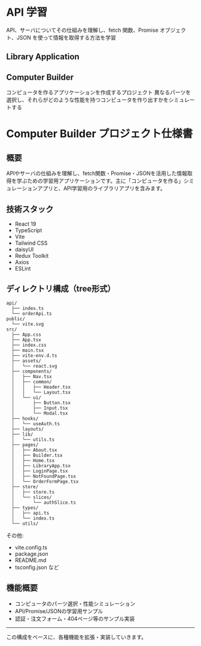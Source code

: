 # API 学習
API、サーバについてその仕組みを理解し、fetch 関数、Promise オブジェクト、JSON を使って情報を取得する方法を学習

## Library Application

## Computer Builder
コンピュータを作るアプリケーションを作成するプロジェクト
異なるパーツを選択し、それらがどのような性能を持つコンピュータを作り出すかをシミュレートする

# Computer Builder プロジェクト仕様書

## 概要
APIやサーバの仕組みを理解し、fetch関数・Promise・JSONを活用した情報取得を学ぶための学習用アプリケーションです。主に「コンピュータを作る」シミュレーションアプリと、API学習用のライブラリアプリを含みます。

## 技術スタック
- React 19
- TypeScript
- Vite
- Tailwind CSS
- daisyUI
- Redux Toolkit
- Axios
- ESLint

## ディレクトリ構成（tree形式）

```
api/
  ├── index.ts
  └── orderApi.ts
public/
  └── vite.svg
src/
  ├── App.css
  ├── App.tsx
  ├── index.css
  ├── main.tsx
  ├── vite-env.d.ts
  ├── assets/
  │   └── react.svg
  ├── components/
  │   ├── Nav.tsx
  │   ├── common/
  │   │   ├── Header.tsx
  │   │   └── Layout.tsx
  │   └── ui/
  │       ├── Button.tsx
  │       ├── Input.tsx
  │       └── Modal.tsx
  ├── hooks/
  │   └── useAuth.ts
  ├── layouts/
  ├── lib/
  │   └── utils.ts
  ├── pages/
  │   ├── About.tsx
  │   ├── Builder.tsx
  │   ├── Home.tsx
  │   ├── LibraryApp.tsx
  │   ├── LoginPage.tsx
  │   ├── NotFoundPage.tsx
  │   └── OrderFormPage.tsx
  ├── store/
  │   ├── store.ts
  │   └── slices/
  │       └── authSlice.ts
  ├── types/
  │   ├── api.ts
  │   └── index.ts
  └── utils/
```

その他:
- vite.config.ts
- package.json
- README.md
- tsconfig.json など

## 機能概要
- コンピュータのパーツ選択・性能シミュレーション
- API/Promise/JSONの学習用サンプル
- 認証・注文フォーム・404ページ等のサンプル実装

---
この構成をベースに、各種機能を拡張・実装していきます。
